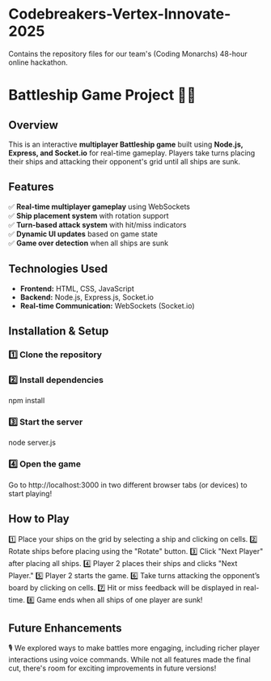 # Codebreakers-Vertex-Innovate-2025
Contains the repository files for our team's (Coding Monarchs) 48-hour online hackathon.


# Battleship Game Project 🚢💥  

## Overview  
This is an interactive **multiplayer Battleship game** built using **Node.js, Express, and Socket.io** for real-time gameplay. Players take turns placing their ships and attacking their opponent's grid until all ships are sunk.  

## Features  
✅ **Real-time multiplayer gameplay** using WebSockets  
✅ **Ship placement system** with rotation support  
✅ **Turn-based attack system** with hit/miss indicators  
✅ **Dynamic UI updates** based on game state  
✅ **Game over detection** when all ships are sunk  

## Technologies Used  
- **Frontend:** HTML, CSS, JavaScript  
- **Backend:** Node.js, Express.js, Socket.io  
- **Real-time Communication:** WebSockets (Socket.io)  

## Installation & Setup  

### 1️⃣ Clone the repository  

### 2️⃣ Install dependencies
npm install

### 3️⃣ Start the server
node server.js

### 4️⃣ Open the game
Go to http://localhost:3000 in two different browser tabs (or devices) to start playing!

## How to Play
1️⃣ Place your ships on the grid by selecting a ship and clicking on cells.
2️⃣ Rotate ships before placing using the "Rotate" button.
3️⃣ Click "Next Player" after placing all ships.
4️⃣ Player 2 places their ships and clicks "Next Player."
5️⃣ Player 2 starts the game.
6️⃣ Take turns attacking the opponent’s board by clicking on cells.
7️⃣ Hit or miss feedback will be displayed in real-time.
8️⃣ Game ends when all ships of one player are sunk!


## Future Enhancements
🎙️ We explored ways to make battles more engaging, including richer player interactions using voice commands. While not all features made the final cut, there's room for exciting improvements in future versions!

